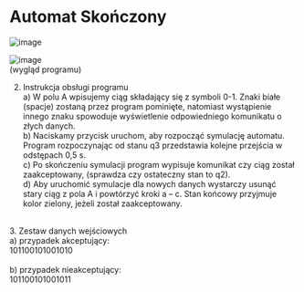 # Automat Skończony
 ![image](https://user-images.githubusercontent.com/46067911/165522877-84598ada-175d-414d-a399-8db1984e19e3.png)<br />

![image](https://user-images.githubusercontent.com/46067911/165522910-836fca2a-75d4-4e73-8e71-5208fd91144b.png)<br />
(wygląd programu)

2.	Instrukcja obsługi programu<br />
a)	W polu A wpisujemy ciąg składający się z symboli 0-1. Znaki białe (spacje) zostaną przez program pominięte, natomiast wystąpienie innego znaku spowoduje wyświetlenie odpowiedniego komunikatu o złych danych.<br />
b)	Naciskamy przycisk uruchom, aby rozpocząć symulację automatu. Program rozpoczynając od stanu q3 przedstawia kolejne przejścia w odstępach 0,5 s.<br />
c)	Po skończeniu symulacji program wypisuje komunikat czy ciąg został zaakceptowany, (sprawdza czy ostateczny stan to q2).<br />
d)	Aby uruchomić symulacje dla nowych danych wystarczy usunąć stary ciąg z pola A i powtórzyć kroki a – c.
Stan końcowy przyjmuje kolor zielony, jeżeli został zaakceptowany.<br />
<br />
3.	Zestaw danych wejściowych<br />
a)	przypadek akceptujący:<br />
101100101001010<br />
<br />
b)	przypadek nieakceptujący:<br />
101100101001011<br />
